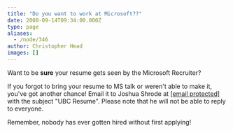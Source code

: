 ```yaml
---
title: "Do you want to work at Microsoft??"
date: 2008-09-14T09:34:00.000Z
type: page
aliases:
  - /node/346
author: Christopher Head
images: []
---
```


<div class="field field-name-body field-type-text-with-summary field-label-hidden"><div class="field-items"><div class="field-item even"><p>Want to be <b>sure</b> your resume gets seen by the Microsoft Recruiter?  </p>
<p>If you forgot to bring your resume to MS talk or weren&apos;t able to make it, you&apos;ve got another chance!  Email it to Joshua Shrode at <a href="/cdn-cgi/l/email-protection" class="__cf_email__" data-cfemail="b7ddd8c4dfc5d8d3d2f7daded4c5d8c4d8d1c399d4d8da">[email&#xA0;protected]</a> with the subject &quot;UBC Resume&quot;.  Please note that he will not be able to reply to everyone.</p>
<p>Remember, nobody has ever gotten hired without first applying!</p>
</div></div></div>    <footer>
          </footer>
